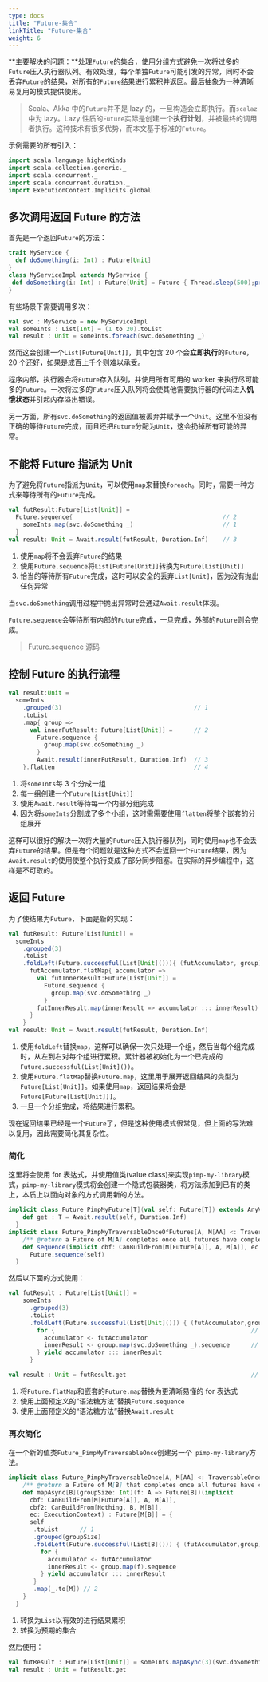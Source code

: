 ```yaml
---
type: docs
title: "Future-集合"
linkTitle: "Future-集合"
weight: 6
---
```


**主要解决的问题：**处理`Future`的集合，使用分组方式避免一次将过多的`Future`压入执行器队列。有效处理，每个单独`Future`可能引发的异常，同时不会丢弃`Future`的结果，对所有的`Future`结果进行累积并返回。最后抽象为一种清晰易复用的模式提供使用。

>  Scala、Akka 中的`Future`并不是 lazy 的，一旦构造会立即执行。而`scalaz`中为 lazy。Lazy 性质的`Future`实际是创建一个**执行计划**，并被最终的调用者执行。这种技术有很多优势，而本文基于标准的`Future`。

示例需要的所有引入：

```scala
import scala.language.higherKinds
import scala.collection.generic._
import scala.concurrent._
import scala.concurrent.duration._
import ExecutionContext.Implicits.global
```

## 多次调用返回 Future 的方法

首先是一个返回`Future`的方法：

```scala
trait MyService {
  def doSomething(i: Int) : Future[Unit]
}
class MyServiceImpl extends MyService {
 def doSomething(i: Int) : Future[Unit] = Future { Thread.sleep(500);println(i) }
}
```

有些场景下需要调用多次：

```scala
val svc : MyService = new MyServiceImpl
val someInts : List[Int] = (1 to 20).toList
val result : Unit = someInts.foreach(svc.doSomething _)
```

然而这会创建一个`List[Future[Unit]]`，其中包含 20 个会**立即执行**的`Future`，20 个还好，如果是成百上千个则难以承受。

程序内部，执行器会将`Future`存入队列，并使用所有可用的 worker 来执行尽可能多的`Future`。一次将过多的`Future`压入队列将会使其他需要执行器的代码进入**饥饿状态**并引起内存溢出错误。

另一方面，所有`svc.doSomething`的返回值被丢弃并赋予一个`Unit`。这里不但没有正确的等待`Future`完成，而且还把`Future`分配为`Unit`，这会扔掉所有可能的异常。

## 不能将 Future 指派为 Unit

为了避免将`Future`指派为`Unit`，可以使用`map`来替换`foreach`。同时，需要一种方式来等待所有的`Future`完成。

```scala
val futResult:Future[List[Unit]] = 
  Future.sequence{											// 2
    someInts.map(svc.doSomething _)							// 1
  }
val result: Unit = Await.result(futResult, Duration.Inf)	// 3
```

1. 使用`map`将不会丢弃`Future`的结果
2. 使用`Future.sequence`将`List[Future[Unit]]`转换为`Future[List[Unit]]`
3. 恰当的等待所有`Future`完成，这时可以安全的丢弃`List[Unit]`，因为没有抛出任何异常

当`svc.doSomething`调用过程中抛出异常时会通过`Await.result`体现。

`Future.sequence`会等待所有内部的`Future`完成，一旦完成，外部的`Future`则会完成。

> Future.sequence 源码

## 控制 Future 的执行流程

```scala
val result:Unit = 
  someInts
  	.grouped(3)										// 1
  	.toList
  	.map{ group =>
  	  val innerFutResult: Future[List[Unit]] = 		// 2
  	    Future.sequence {
  		  group.map(svc.doSomething _)
		}
		Await.result(innerFutResult, Duration.Inf)	// 3
    }.flatten										// 4
```

1. 将`someInts`每 3 个分成一组
2. 每一组创建一个`Future[List[Unit]]`
3. 使用`Await.result`等待每一个内部分组完成
4. 因为将`someInts`分割成了多个小组，这时需需要使用`flatten`将整个嵌套的分组展开

这样可以很好的解决一次将大量的`Future`压入执行器队列，同时使用`map`也不会丢弃`Future`的结果。但是有个问题就是这种方式不会返回一个`Future`结果，因为`Await.result`的使用使整个执行变成了部分同步阻塞。在实际的异步编程中，这样是不可取的。

## 返回 Future

为了使结果为`Future`，下面是新的实现：

```scala
val futResult: Future[List[Unit]] = 
  someInts
    .grouped(3)
    .toList
    .foldLeft(Future.successful(List[Unit]())){ (futAccumulator, group) =>	// 1
  	  futAccumulator.flatMap{ accumulator =>								// 2
  		val futInnerResult:Future[List[Unit]] = 
  		  Future.sequence {
  			group.map(svc.doSomething _)
		  }
		futInnerResult.map(innerResult => accumulator ::: innerResult)		// 3
	  }  
	}
val result: Unit = Await.result(futResult, Duration.Inf)
```

1. 使用`foldLeft`替换`map`，这样可以确保一次只处理一个组，然后当每个组完成时，从左到右对每个组进行累积。累计器被初始化为一个已完成的`Future.successful(List[Unit]())`。
2. 使用`Future.flatMap`替换`Future.map`，这里用于展开返回结果的类型为`Future[List[Unit]]`。如果使用`map`，返回结果将会是`Future[Future[List[Unit]]]`。
3. 一旦一个分组完成，将结果进行累积。

现在返回结果已经是一个`Future`了，但是这种使用模式很常见，但上面的写法难以复用，因此需要简化其复杂性。

### 简化

这里将会使用 for 表达式，并使用值类(value class)来实现`pimp-my-library`模式，`pimp-my-library`模式将会创建一个隐式包装器类，将方法添加到已有的类上，本质上以面向对象的方式调用新的方法。

```scala
implicit class Future_PimpMyFuture[T](val self: Future[T]) extends AnyVal {
    def get : T = Await.result(self, Duration.Inf)
  }
implicit class Future_PimpMyTraversableOnceOfFutures[A, M[AA] <: TraversableOnce[AA]](val self: M[Future[A]]) extends AnyVal {
    /** @return a Future of M[A] completes once all futures have completed */
    def sequence(implicit cbf: CanBuildFrom[M[Future[A]], A, M[A]], ec: ExecutionContext) : Future[M[A]] =
      Future.sequence(self)
  }
```

然后以下面的方式使用：

```scala
val futResult : Future[List[Unit]] =
    someInts
      .grouped(3)
      .toList
      .foldLeft(Future.successful(List[Unit]())) { (futAccumulator,group) =>
        for { 														// 1
          accumulator <- futAccumulator
          innerResult <- group.map(svc.doSomething _).sequence 		// 2
        } yield accumulator ::: innerResult
      }
 
val result : Unit = futResult.get 									// 3
```

1. 将`Future.flatMap`和嵌套的`Future.map`替换为更清晰易懂的 for 表达式
2. 使用上面预定义的“语法糖方法”替换`Future.sequence`
3. 使用上面预定义的“语法糖方法”替换`Await.result`

### 再次简化

在一个新的值类`Future_PimpMyTraversableOnce`创建另一个` pimp-my-library`方法。

```scala
implicit class Future_PimpMyTraversableOnce[A, M[AA] <: TraversableOnce[AA]](val self: M[A]) extends AnyVal {
    /** @return a Future of M[B] that completes once all futures have completed */
    def mapAsync[B](groupSize: Int)(f: A => Future[B])(implicit
      cbf: CanBuildFrom[M[Future[A]], A, M[A]],
      cbf2: CanBuildFrom[Nothing, B, M[B]],
      ec: ExecutionContext) : Future[M[B]] = {
      self
       .toList 		// 1
       .grouped(groupSize)
       .foldLeft(Future.successful(List[B]())) { (futAccumulator,group) =>
         for {
           accumulator <- futAccumulator
           innerResult <- group.map(f).sequence
         } yield accumulator ::: innerResult
       }
       .map(_.to[M]) // 2
    }
  }
```

1. 转换为`List`以有效的进行结果累积
2. 转换为预期的集合

然后使用：

```scala
val futResult : Future[List[Unit]] = someInts.mapAsync(3)(svc.doSomething _)
val result : Unit = futResult.get
```

